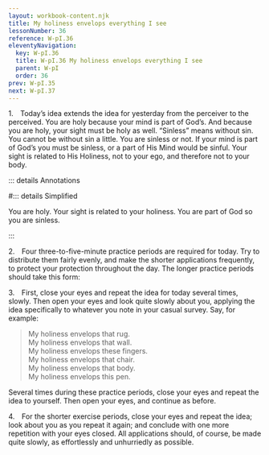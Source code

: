 ```yaml
---
layout: workbook-content.njk
title: My holiness envelops everything I see
lessonNumber: 36
reference: W-pI.36
eleventyNavigation:
  key: W-pI.36
  title: W-pI.36 My holiness envelops everything I see
  parent: W-pI
  order: 36
prev: W-pI.35
next: W-pI.37
---
```


1. Today’s idea extends the idea for yesterday from the perceiver to the perceived. 
You are holy because your mind is part of God’s. 
And because you are holy, your sight must be holy as well. 
“Sinless” means without sin. 
You cannot be without sin a little. 
You are sinless or not. 
If your mind is part of God’s you must be sinless, or a part of His Mind would be sinful. 
Your sight is related to His Holiness, not to your ego, and therefore not to your body.

::: details Annotations



#::: details Simplified

You are holy.
Your sight is related to your holiness.
You are part of God so you are sinless.

:::

2. Four three-to-five-minute practice periods are required for today. 
Try to distribute them fairly evenly, and make the shorter applications frequently, to protect your protection throughout the day. 
The longer practice periods should take this form:

3. First, close your eyes and repeat the idea for today several times, slowly. 
Then open your eyes and look quite slowly about you, applying the idea specifically to whatever you note in your casual survey. 
Say, for example:

>My holiness envelops that rug.  
My holiness envelops that wall.  
My holiness envelops these fingers.  
My holiness envelops that chair.  
My holiness envelops that body.  
My holiness envelops this pen.

Several times during these practice periods, close your eyes and repeat the idea to yourself. 
Then open your eyes, and continue as before.

4. For the shorter exercise periods, close your eyes and repeat the idea; look about you as you repeat it again; and conclude with one more repetition with your eyes closed. 
All applications should, of course, be made quite slowly, as effortlessly and unhurriedly as possible.
